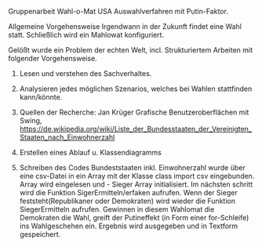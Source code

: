 Gruppenarbeit Wahl-o-Mat USA Auswahlverfahren mit Putin-Faktor.

Allgemeine Vorgehensweise
Irgendwann in der Zukunft findet eine Wahl statt.
Schließlich wird ein Mahlowat konfiguriert.

Gelößt wurde ein Problem der echten Welt, incl. Strukturiertem Arbeiten mit folgender Vorgehensweise.

1. Lesen und verstehen des Sachverhaltes.

2. Analysieren jedes möglichen Szenarios, welches bei Wahlen stattfinden kann/könnte.

3. Quellen der Recherche: Jan Krüger Grafische Benutzeroberflächen mit Swing,
   https://de.wikipedia.org/wiki/Liste_der_Bundesstaaten_der_Vereinigten_Staaten_nach_Einwohnerzahl
   
4. Erstellen eines Ablauf u. Klassendiagramms

5. Schreiben des Codes 
     Bundeststaaten inkl. Einwohnerzahl wurde über eine csv-Datei in ein Array mit der Klasse class import csv eingebunden.
     Array wird eingelesen und - Sieger Array initialisiert. 
     Im nächsten schritt wird die Funktion SigerErmitteln/erfaken aufrufen. Wenn der Sieger feststeht(Republikaner oder Demokraten) wird
     wieder die Funktion SiegerErmitteln aufrufen. 
     Gewinnen in diesem Wahlomat die Demokraten die Wahl, greift der Putineffekt (in Form einer for-Schleife) ins Wahlgeschehen ein.
     Ergebnis wird ausgegeben und in Textform gespeichert.
   
